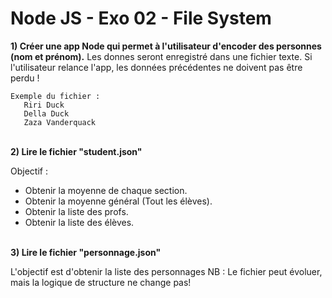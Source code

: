 # Node JS - Exo 02 - File System 

__1)  Créer une app Node qui permet à l'utilisateur d'encoder des personnes (nom et prénom).__ 
Les donnes seront enregistré dans une fichier texte.
Si l'utilisateur relance l'app, les données précédentes ne doivent pas être perdu !

```
Exemple du fichier :
   Riri Duck
   Della Duck
   Zaza Vanderquack
```
\
__2) Lire le fichier "student.json"__

Objectif : 
 - Obtenir la moyenne de chaque section.
 - Obtenir la moyenne général (Tout les élèves).
 - Obtenir la liste des profs.
 - Obtenir la liste des élèves.

\
__3) Lire le fichier "personnage.json"__

L'objectif est d'obtenir la liste des personnages
NB : Le fichier peut évoluer, mais la logique de structure ne change pas!